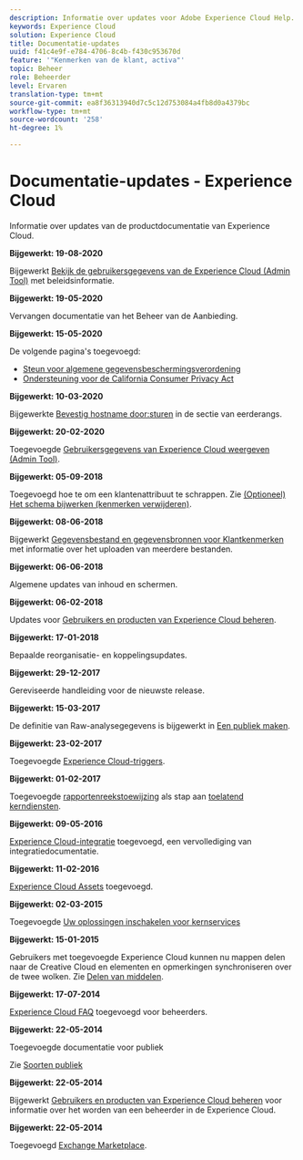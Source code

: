 ```yaml
---
description: Informatie over updates voor Adobe Experience Cloud Help.
keywords: Experience Cloud
solution: Experience Cloud
title: Documentatie-updates
uuid: f41c4e9f-e784-4706-8c4b-f430c953670d
feature: '"Kenmerken van de klant, activa"'
topic: Beheer
role: Beheerder
level: Ervaren
translation-type: tm+mt
source-git-commit: ea8f36313940d7c5c12d753084a4fb8d0a4379bc
workflow-type: tm+mt
source-wordcount: '258'
ht-degree: 1%

---
```



# Documentatie-updates - Experience Cloud

Informatie over updates van de productdocumentatie van Experience Cloud.

**Bijgewerkt: 19-08-2020**

Bijgewerkt [Bekijk de gebruikersgegevens van de Experience Cloud (Admin Tool)](admin-getting-started/admin-tool-experience-cloud.md) met beleidsinformatie.

**Bijgewerkt: 19-05-2020**

Vervangen documentatie van het Beheer van de Aanbieding.

**Bijgewerkt: 15-05-2020**

De volgende pagina&#39;s toegevoegd:

* [Steun voor algemene gegevensbeschermingsverordening](attributes/gdpr.md)
* [Ondersteuning voor de California Consumer Privacy Act](attributes/ccpa.md)

**Bijgewerkt: 10-03-2020**

Bijgewerkte [Bevestig hostname door:sturen](cookies/cookies-first-party.md#validate) in de sectie van eerderangs.

**Bijgewerkt: 20-02-2020**

Toegevoegde [Gebruikersgegevens van Experience Cloud weergeven (Admin Tool)](admin-getting-started/admin-tool-experience-cloud.md).

**Bijgewerkt: 05-09-2018**

Toegevoegd hoe te om een klantenattribuut te schrappen. Zie [(Optioneel) Het schema bijwerken (kenmerken verwijderen)](attributes/t-crs-usecase.md#task_6568898BB7C44A42ABFB86532B89063C).

**Bijgewerkt: 08-06-2018**

Bijgewerkt [Gegevensbestand en gegevensbronnen voor Klantkenmerken](attributes/crs-data-file.md#concept_DE908F362DF24172BFEF48E1797DAF19) met informatie over het uploaden van meerdere bestanden.

**Bijgewerkt: 06-06-2018**

Algemene updates van inhoud en schermen.

**Bijgewerkt: 06-02-2018**

Updates voor [Gebruikers en producten van Experience Cloud beheren](admin-getting-started/admin-getting-started.md#topic_3FCB4099640647E3B2411ADBFCE81909).

**Bijgewerkt: 17-01-2018**

Bepaalde reorganisatie- en koppelingsupdates.

**Bijgewerkt: 29-12-2017**

Gereviseerde handleiding voor de nieuwste release.

**Bijgewerkt: 15-03-2017**

De definitie van Raw-analysegegevens is bijgewerkt in [Een publiek maken](audience-library/t-audience-create.md#task_37F407F58BF9459493BB8E968CDFE737).

**Bijgewerkt: 23-02-2017**

Toegevoegde [Experience Cloud-triggers](activation/triggers.md#concept_887B30241B3E4DB0A2553B2996E2D4FB).

**Bijgewerkt: 01-02-2017**

Toegevoegde [rapportenreekstoewijzing](core-services/core-services.md#concept_apg_zq2_rw) als stap aan [toelatend kerndiensten](core-services/core-services.md#concept_07ED1D5C64234E77976E6D572E78FB9C).

**Bijgewerkt: 09-05-2016**

[Experience Cloud-integratie](marketing-cloud-integrations.md#concept_9E6D3E37D1E3452E8CCCFA92AF034F90) toegevoegd, een vervollediging van integratiedocumentatie.

**Bijgewerkt: 11-02-2016**

[Experience Cloud Assets](experience-cloud-assets/experience-cloud-assets.md#concept_DDA5224C907D4A4F817D795DA0ED64D0) toegevoegd.

**Bijgewerkt: 02-03-2015**

Toegevoegde [Uw oplossingen inschakelen voor kernservices](core-services/core-services.md#concept_07ED1D5C64234E77976E6D572E78FB9C)

**Bijgewerkt: 15-01-2015**

Gebruikers met toegevoegde Experience Cloud kunnen nu mappen delen naar de Creative Cloud en elementen en opmerkingen synchroniseren over de twee wolken. Zie [Delen van middelen](experience-cloud-assets/creative-cloud.md#concept_3E5A34C3459047D5965F900788A9BA68).

**Bijgewerkt: 17-07-2014**

[Experience Cloud FAQ](admin-getting-started/faq.md#concept_13219B4E51784577B6FF78AAA203DE91) toegevoegd voor beheerders.

**Bijgewerkt: 22-05-2014**

Toegevoegde documentatie voor publiek

Zie [Soorten publiek](audience-library/audience-library.md#topic_679810123CAA4E0CA4FA3417FB0100C7)

**Bijgewerkt: 22-05-2014**

Bijgewerkt [Gebruikers en producten van Experience Cloud beheren](admin-getting-started/admin-getting-started.md#topic_3FCB4099640647E3B2411ADBFCE81909) voor informatie over het worden van een beheerder in de Experience Cloud.

**Bijgewerkt: 22-05-2014**

Toegevoegd [Exchange Marketplace](exchange.md#concept_E07F16F070544B82B56527A845C41D59).
